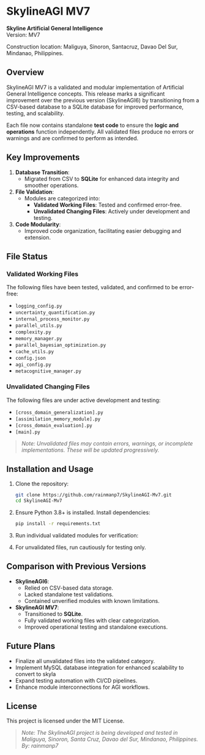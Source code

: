 
# SkylineAGI MV7  

**Skyline Artificial General Intelligence**  
Version: MV7  

Construction location:
Maliguya, Sinoron, Santacruz, Davao Del Sur, Mindanao, Philippines.

## Overview  
SkylineAGI MV7 is a validated and modular implementation of Artificial General Intelligence concepts. This release marks a significant improvement over the previous version (SkylineAGI6) by transitioning from a CSV-based database to a SQLite database for improved performance, testing, and scalability.  

Each file now contains standalone **test code** to ensure the **logic and operations** function independently. All validated files produce no errors or warnings and are confirmed to perform as intended.  

## Key Improvements  
1. **Database Transition**:  
   - Migrated from CSV to **SQLite** for enhanced data integrity and smoother operations.  
2. **File Validation**:  
   - Modules are categorized into:  
     - **Validated Working Files**: Tested and confirmed error-free.  
     - **Unvalidated Changing Files**: Actively under development and testing.  
3. **Code Modularity**:  
   - Improved code organization, facilitating easier debugging and extension.  

## File Status  

### Validated Working Files  
The following files have been tested, validated, and confirmed to be error-free:  

- `logging_config.py`  
- `uncertainty_quantification.py`  
- `internal_process_monitor.py`  
- `parallel_utils.py`  
- `complexity.py`  
- `memory_manager.py`  
- `parallel_bayesian_optimization.py`  
- `cache_utils.py`  
- `config.json`  
- `agi_config.py`  
- `metacognitive_manager.py`  

### Unvalidated Changing Files  
The following files are under active development and testing:  

- `[cross_domain_generalization].py`
- `[assimilation_memory_module].py`
- `[cross_domain_evaluation].py`
- `[main].py`

> *Note: Unvalidated files may contain errors, warnings, or incomplete implementations. These will be updated progressively.*  

## Installation and Usage  
1. Clone the repository:  
   ```bash  
   git clone https://github.com/rainmanp7/SkylineAGI-Mv7.git  
   cd SkylineAGI-Mv7  
   ```  

2. Ensure Python 3.8+ is installed. Install dependencies:  
   ```bash  
   pip install -r requirements.txt  
   ```  

3. Run individual validated modules for verification:  


3. For unvalidated files, run cautiously for testing only.  


## Comparison with Previous Versions  
- **SkylineAGI6**:  
   - Relied on CSV-based data storage.  
   - Lacked standalone test validations.  
   - Contained unverified modules with known limitations.  
- **SkylineAGI MV7**:  
   - Transitioned to **SQLite**.  
   - Fully validated working files with clear categorization.  
   - Improved operational testing and standalone executions.  

## Future Plans  
- Finalize all unvalidated files into the validated category.  
- Implement MySQL database integration for enhanced scalability to convert to skyla
- Expand testing automation with CI/CD pipelines.  
- Enhance module interconnections for AGI workflows.  

## License  
This project is licensed under the MIT License.  





> *Note: The SkylineAGI project is being developed and tested in Maliguya, Sinoron, Santa Cruz, Davao del Sur, Mindanao, Philippines.
By: rainmanp7*  


